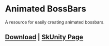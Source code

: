 # Animated BossBars
A resource for easily creating animated bossbars.


## [Download](https://minhaskamal.github.io/DownGit/#/home?url=https://github.com/erenkarakal/SkriptHarbor/tree/main/resources/AnimatedBossBars) | [SkUnity Page](https://forums.skunity.com/resources/animated-bossbars.1598/)